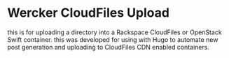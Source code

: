 # Wercker CloudFiles Upload

this is for uploading a directory into a Rackspace CloudFiles or OpenStack Swift container.  this was developed for using with Hugo to automate new post generation and uploading to CloudFiles CDN enabled containers.  

